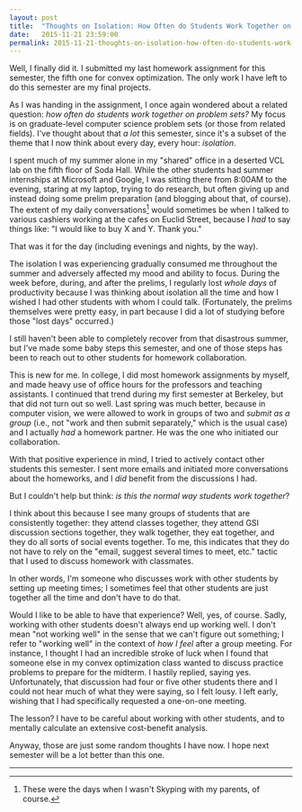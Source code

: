 ```yaml
---
layout: post
title:  "Thoughts on Isolation: How Often do Students Work Together on Homework?"
date:   2015-11-21 23:59:00
permalink: 2015-11-21-thoughts-on-isolation-how-often-do-students-work-together-on-homework/
---
```


Well, I finally did it. I submitted my last homework assignment for this semester, the fifth one for
convex optimization. The only work I have left to do this semester are my final projects.

As I was handing in the assignment, I once again wondered about a related question: *how often do
students work together on problem sets?* My focus is on graduate-level computer science problem sets
(or those from related fields). I've thought about that *a lot* this semester, since it's a subset
of the theme that I now think about every day, every hour: *isolation*.

I spent much of my summer alone in my "shared" office in a deserted VCL lab on the fifth floor of
Soda Hall. While the other students had summer internships at Microsoft and Google, I was sitting
there from 8:00AM to the evening, staring at my laptop, trying to do research, but often giving up
and instead doing some prelim preparation (and blogging about that, of course). The extent of my
daily conversations[^parents] would sometimes be when I talked to various cashiers working at the
cafes on Euclid Street, because I *had* to say things like: "I would like to buy X and Y.  Thank
you."

That was it for the day (including evenings and nights, by the way).

The isolation I was experiencing gradually consumed me throughout the summer and adversely affected
my mood and ability to focus. During the week before, during, and after the prelims, I regularly
lost *whole days* of productivity because I was thinking about isolation all the time and how I
wished I had other students with whom I could talk. (Fortunately, the prelims themselves were pretty
easy, in part because I did a lot of studying before those "lost days" occurred.)

I still haven't been able to completely recover from that disastrous summer, but I've made some baby
steps this semester, and one of those steps has been to reach out to other students for homework
collaboration.

This is new for me. In college, I did most homework assignments by myself, and made heavy use of
office hours for the professors and teaching assistants. I continued that trend during my first
semester at Berkeley, but that did not turn out so well. Last spring was much better, because in
computer vision, we were allowed to work in groups of two and *submit as a group* (i.e., not "work
and then submit separately," which is the usual case) and I actually *had* a homework partner. He
was the one who initiated our collaboration.

With that positive experience in mind, I tried to actively contact other students this semester. I
sent more emails and initiated more conversations about the homeworks, and I *did* benefit from the
discussions I had.

But I couldn't help but think: *is this the normal way students work together*?

I think about this because I see many groups of students that are consistently together: they attend
classes together, they attend GSI discussion sections together, they walk together, they eat
together, and they do all sorts of social events together. To me, this indicates that they do not
have to rely on the "email, suggest several times to meet, etc." tactic that I used to discuss
homework with classmates.

In other words, I'm someone who discusses work with other students by setting up meeting times; I
sometimes feel that other students are just together all the time and don't have to do that.

Would I like to be able to have that experience? Well, yes, of course. Sadly, working with other
students doesn't always end up working well. I don't mean "not working well" in the sense that we
can't figure out something; I refer to "working well" in the context of *how I feel* after a group
meeting. For instance, I thought I had an incredible stroke of luck when I found that someone else
in my convex optimization class wanted to discuss practice problems to prepare for the midterm. I
hastily replied, saying yes. Unfortunately, that discussion had four or five other students there
and I could not hear much of what they were saying, so I felt lousy. I left early, wishing that I
had specifically requested a one-on-one meeting.

The lesson? I have to be careful about working with other students, and to mentally calculate an
extensive cost-benefit analysis.

Anyway, those are just some random thoughts I have now. I hope next semester will be a lot better
than this one.

***

[^parents]: These were the days when I wasn't Skyping with my parents, of course.

